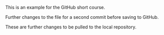This is an example for the GitHub short course. 

Further changes to the file for a second commit before saving to GitHub.     

These are further changes to be pulled to the local repository. 
